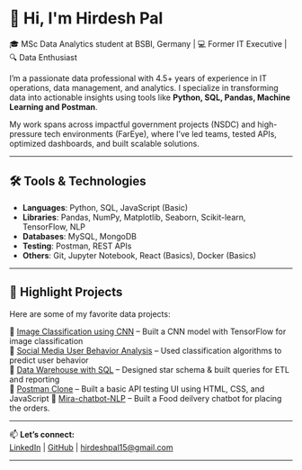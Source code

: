 # 👋 Hi, I'm Hirdesh Pal

🎓 MSc Data Analytics student at BSBI, Germany | 💻 Former IT Executive | 🔍 Data Enthusiast

I’m a passionate data professional with 4.5+ years of experience in IT operations, data management, and analytics. I specialize in transforming data into actionable insights using tools like **Python, SQL, Pandas, Machine Learning and Postman**.

My work spans across impactful government projects (NSDC) and high-pressure tech environments (FarEye), where I’ve led teams, tested APIs, optimized dashboards, and built scalable solutions.

---

## 🛠️ Tools & Technologies
- **Languages**: Python, SQL, JavaScript (Basic)
- **Libraries**: Pandas, NumPy, Matplotlib, Seaborn, Scikit-learn, TensorFlow, NLP
- **Databases**: MySQL, MongoDB
- **Testing**: Postman, REST APIs
- **Others**: Git, Jupyter Notebook, React (Basics), Docker (Basics)

---

## 📌 Highlight Projects
Here are some of my favorite data projects:

 
 🔹 [Image Classification using CNN](https://github.com/Hirdeshpal15) – Built a CNN model with TensorFlow for image classification  
 🔹 [Social Media User Behavior Analysis](https://github.com/Hirdeshpal15) – Used classification algorithms to predict user behavior  
 🔹 [Data Warehouse with SQL](https://github.com/Hirdeshpal15) – Designed star schema & built queries for ETL and reporting  
 🔹 [Postman Clone](https://github.com/Hirdeshpal15) – Built a basic API testing UI using HTML, CSS, and JavaScript 
 🔹 [Mira-chatbot-NLP](https://github.com/Hirdeshpal15) – Built a Food deilvery chatbot for placing the orders.

---

📫 **Let’s connect:**  
[LinkedIn](https://www.linkedin.com/in/hirdesh-pal-1a5445166) | [GitHub](https://github.com/Hirdeshpal15) | hirdeshpal15@gmail.com

---

